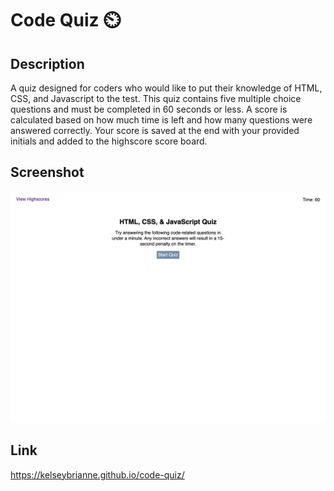 # Code Quiz ⏲️

## Description

A quiz designed for coders who would like to put their knowledge of HTML, CSS, and Javascript to the test. This quiz contains five multiple choice questions and must be completed in 60 seconds or less. A score is calculated based on how much time is left and how many questions were answered correctly. Your score is saved at the end with your provided initials and added to the highscore score board.

## Screenshot

![Deployed Code Quiz Application](./assets/images/code-quiz-screenshot.png)

## Link

https://kelseybrianne.github.io/code-quiz/